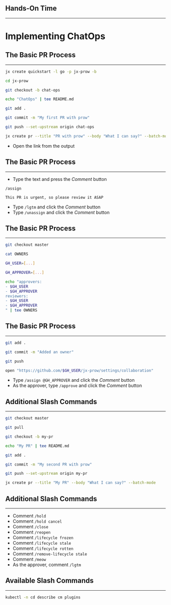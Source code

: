 ## Hands-On Time

---

# Implementing ChatOps


## The Basic PR Process

---

```bash
jx create quickstart -l go -p jx-prow -b

cd jx-prow

git checkout -b chat-ops

echo "ChatOps" | tee README.md

git add .

git commit -m "My first PR with prow"

git push --set-upstream origin chat-ops

jx create pr --title "PR with prow" --body "What I can say?" --batch-mode
```

* Open the link from the output


## The Basic PR Process

---

* Type the text and press the *Comment* button

```
/assign

This PR is urgent, so please review it ASAP
```

* Type `/lgtm` and click the *Comment* button
* Type `/unassign` and click the *Comment* button


## The Basic PR Process

---

```bash
git checkout master

cat OWNERS

GH_USER=[...]

GH_APPROVER=[...]

echo "approvers:
- $GH_USER
- $GH_APPROVER
reviewers:
- $GH_USER
- $GH_APPROVER
" | tee OWNERS
```


## The Basic PR Process

---

```bash
git add .

git commit -m "Added an owner"

git push

open "https://github.com/$GH_USER/jx-prow/settings/collaboration"
```

* Type `/assign @GH_APPROVER` and click the *Comment* button
* As the approver, type `/approve` and click the *Comment* button


## Additional Slash Commands

---

```bash
git checkout master

git pull

git checkout -b my-pr

echo "My PR" | tee README.md

git add .

git commit -m "My second PR with prow"

git push --set-upstream origin my-pr

jx create pr --title "My PR" --body "What I can say?" --batch-mode
```


## Additional Slash Commands

---

* Comment `/hold`
* Comment `/hold cancel`
* Comment `/close`
* Comment `/reopen`
* Comment `/lifecycle frozen`
* Comment `/lifecycle stale`
* Comment `/lifecycle rotten`
* Comment `/remove-lifecycle stale`
* Comment `/meow`
* As the approver, comment `/lgtm`


## Available Slash Commands

---

```bash
kubectl -n cd describe cm plugins
```
